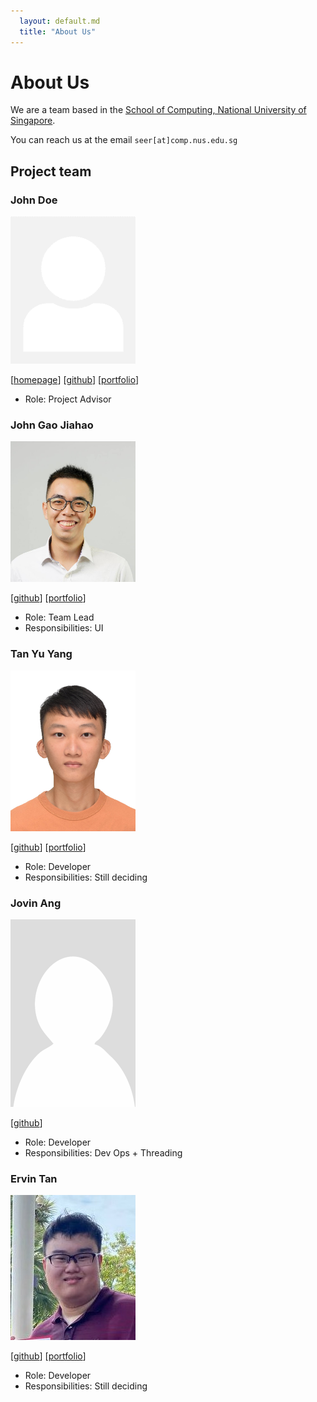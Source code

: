 ```yaml
---
  layout: default.md
  title: "About Us"
---
```


# About Us

We are a team based in the [School of Computing, National University of Singapore](http://www.comp.nus.edu.sg).

You can reach us at the email `seer[at]comp.nus.edu.sg`

## Project team

### John Doe

<img src="images/johndoe.png" width="200px">

[[homepage](http://www.comp.nus.edu.sg/~damithch)]
[[github](https://github.com/johndoe)]
[[portfolio](team/johndoe.md)]

* Role: Project Advisor

### John Gao Jiahao

<img src="images/johngao122.png" width="200px">

[[github](http://github.com/johngao122)]
[[portfolio](team/johndoe.md)]

* Role: Team Lead
* Responsibilities: UI

### Tan Yu Yang

<img src="images/yuyang011.png" width="200px">

[[github](http://github.com/yuyang011)]
[[portfolio](team/yuyang011.md)]

* Role: Developer
* Responsibilities: Still deciding

### Jovin Ang

<img src="images/jovin-ang.png" width="200px">

[[github](http://github.com/Jovin-Ang)]

* Role: Developer
* Responsibilities: Dev Ops + Threading

### Ervin Tan

<img src="images/makisekurisux.png" width="200px">

[[github](https://github.com/MakiseKurisuX)]
[[portfolio](https://makisekurisux.github.io/)]

* Role: Developer
* Responsibilities: Still deciding
